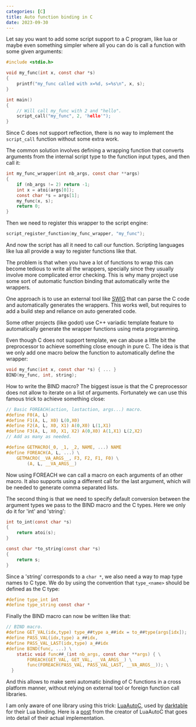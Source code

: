 ```yaml
---
categories: [C]
title: Auto function binding in C
date: 2023-09-30
---
```


Let say you want to add some script support to a C program, like lua or maybe
even something simpler where all you can do is call a function with some
given arguments:

```C
#include <stdio.h>

void my_func(int x, const char *s)
{
    printf("my_func called with x=%d, s=%s\n", x, s);
}

int main()
{
    // Will call my_func with 2 and "hello".
    script_call("my_func", 2, 'hello'");
}
```


Since C does not support reflection, there is no way to implement the
`script_call` function without some extra work.

The common solution involves defining a wrapping function that converts
arguments from the internal script type to the function input types, and then
call it:

```C
int my_func_wrapper(int nb_args, const char **args)
{
    if (nb_args != 2) return -1;
    int x = atoi(args[0]);
    const char *s = args[1];
    my_func(x, s);
    return 0;
}
```

Then we need to register this wrapper to the script engine:

```C
script_register_function(my_func_wrapper, "my_func");
```

And now the script has all it need to call our function.  Scripting languages
like lua all provide a way to register functions like that.

The problem is that when you have a lot of functions to wrap this can become
tedious to write all the wrappers, specially since they usually involve
more complicated error checking.  This is why many project use some sort
of automatic function binding that automatically write the wrappers.

One approach is to use an external tool like [SWIG] that can parse the C code
and automatically generates the wrappers.  This works well, but requires to
add a build step and reliance on auto generated code.

Some other projects (like godot) use C++ variadic template feature to
automatically generate the wrapper functions using meta programming.

Even though C does not support template, we can abuse a little bit the
preprocessor to achieve something close enough in pure C.  The idea is
that we only add one macro below the function to automatically define
the wrapper:


```C
void my_func(int x, const char *s) { ... }
BIND(my_func, int, string);
```

How to write the BIND macro?  The biggest issue is that the C preprocessor does
not allow to iterate on a list of arguments.  Fortunately we can use this
famous trick to achieve something close:

```C
// Basic FOREACH(action, lastaction, args...) macro.
#define F0(A, L)
#define F1(A, L, X0) L(0,X0) 
#define F2(A, L, X0, X1) A(0,X0) L(1,X1)
#define F3(A, L, X0, X1, X2) A(0,X0) A(1,X1) L(2,X2)
// Add as many as needed.

#define GETMACRO(_0, _1, _2, NAME, ...) NAME 
#define FOREACH(A, L, ...) \
    GETMACRO(__VA_ARGS__, F3, F2, F1, F0) \
        (A, L, __VA_ARGS__)
```

Now using FOREACH we can call a macro on each arguments of an other macro.
It also supports using a different call for the last argument, which will be
needed to generate comma separated lists.


The second thing is that we need to specify default conversion between the
argument types we pass to the BIND macro and the C types.  Here we only
do it for 'int' and 'string':

```C
int to_int(const char *s)
{
    return atoi(s);
}

const char *to_string(const char *s)
{
    return s;
}
```

Since a 'string' corresponds to a `char *`, we also need a way to
map type names to C type.  We do by using the convention that `type_<name>`
should be defined as the C type:

```C
#define type_int int
#define type_string const char *
```


Finally the BIND macro can now be written like that:

```C
// BIND macro.
#define GET_VAL(idx,type) type_##type a_##idx = to_##type(args[idx]);
#define PASS_VAL(idx,type) a_##idx,
#define PASS_VAL_LAST(idx,type) a_##idx
#define BIND(func, ...) \
    static void func##_(int nb_args, const char **args) { \
        FOREACH(GET_VAL, GET_VAL, __VA_ARGS__) \
        func(FOREACH(PASS_VAL, PASS_VAL_LAST, __VA_ARGS__)); \
  }
```


And this allows to make semi automatic binding of C functions in a cross
platform manner, without relying on external tool or foreign function call
libraries.


I am only aware of one library using this trick: [LuaAutoC], used by
[darktable] for their Lua binding.  Here is a [post](autoc-tool) from the
creator of LuaAutoC that goes into detail of their actual implementation.


[SWIG]: https://swig.org
[LuaAutoC]: https://github.com/orangeduck/LuaAutoC
[darktable]: https://github.com/darktable-org/darktable
[autoc-tool]: https://theorangeduck.com/page/autoc-tools
